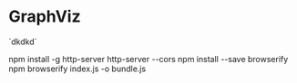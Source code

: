 # GraphViz
´dkdkd´

npm install -g http-server
http-server --cors
npm install --save browserify 
npm browserify index.js -o bundle.js